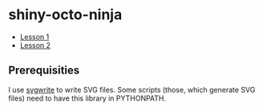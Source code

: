 shiny-octo-ninja
================

- [Lesson 1](lesson01/)
- [Lesson 2](lesson02/)

## Prerequisities
I use [svgwrite](https://bitbucket.org/mozman/svgwrite) to write SVG files. Some scripts (those, which generate SVG files) need to have this library in PYTHONPATH.

